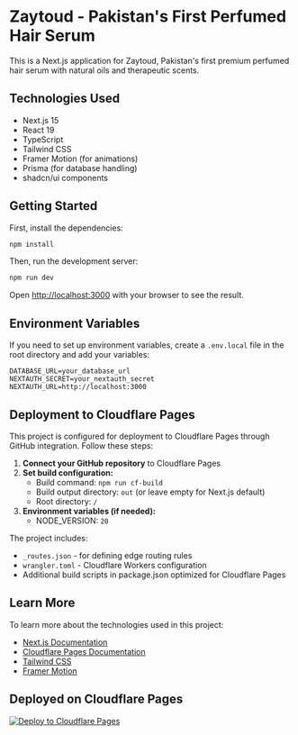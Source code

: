 # Zaytoud - Pakistan's First Perfumed Hair Serum

This is a Next.js application for Zaytoud, Pakistan's first premium perfumed hair serum with natural oils and therapeutic scents.

## Technologies Used

- Next.js 15
- React 19
- TypeScript
- Tailwind CSS
- Framer Motion (for animations)
- Prisma (for database handling)
- shadcn/ui components

## Getting Started

First, install the dependencies:

```bash
npm install
```

Then, run the development server:

```bash
npm run dev
```

Open [http://localhost:3000](http://localhost:3000) with your browser to see the result.

## Environment Variables

If you need to set up environment variables, create a `.env.local` file in the root directory and add your variables:

```env
DATABASE_URL=your_database_url
NEXTAUTH_SECRET=your_nextauth_secret
NEXTAUTH_URL=http://localhost:3000
```

## Deployment to Cloudflare Pages

This project is configured for deployment to Cloudflare Pages through GitHub integration. Follow these steps:

1. **Connect your GitHub repository** to Cloudflare Pages
2. **Set build configuration:**
   - Build command: `npm run cf-build`
   - Build output directory: `out` (or leave empty for Next.js default)
   - Root directory: `/`
3. **Environment variables (if needed):**
   - NODE_VERSION: `20`

The project includes:
- `_routes.json` - for defining edge routing rules
- `wrangler.toml` - Cloudflare Workers configuration
- Additional build scripts in package.json optimized for Cloudflare Pages

## Learn More

To learn more about the technologies used in this project:

- [Next.js Documentation](https://nextjs.org/docs)
- [Cloudflare Pages Documentation](https://developers.cloudflare.com/pages/)
- [Tailwind CSS](https://tailwindcss.com/docs)
- [Framer Motion](https://www.framer.com/motion/)

## Deployed on Cloudflare Pages

[![Deploy to Cloudflare Pages](https://deploy.workers.cloudflare.com/button)](https://deploy.workers.cloudflare.com/)